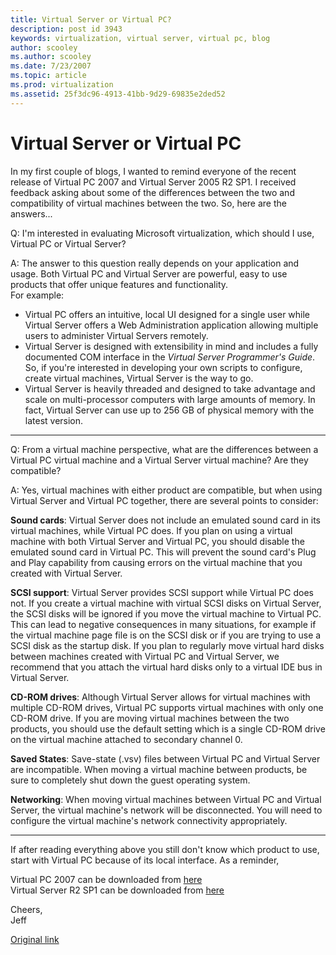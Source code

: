```yaml
---
title: Virtual Server or Virtual PC?
description: post id 3943
keywords: virtualization, virtual server, virtual pc, blog
author: scooley
ms.author: scooley
ms.date: 7/23/2007
ms.topic: article
ms.prod: virtualization
ms.assetid: 25f3dc96-4913-41bb-9d29-69835e2ded52
---
```


# Virtual Server or Virtual PC

In my first couple of blogs, I wanted to remind everyone of the recent release of Virtual PC 2007 and Virtual Server 2005 R2 SP1. I received feedback asking about some of the differences between the two and compatibility of virtual machines between the two. So, here are the answers...

Q: I'm interested in evaluating Microsoft virtualization, which should I use, Virtual PC or Virtual Server?

A: The answer to this question really depends on your application and usage. Both Virtual PC and Virtual Server are powerful, easy to use products that offer unique features and functionality.  
For example:

* Virtual PC offers an intuitive, local UI designed for a single user while Virtual Server offers a Web Administration application allowing multiple users to administer Virtual Servers remotely.
* Virtual Server is designed with extensibility in mind and includes a fully documented COM interface in the _Virtual Server Programmer's Guide_. So, if you're interested in developing your own scripts to configure, create virtual machines, Virtual Server is the way to go.
* Virtual Server is heavily threaded and designed to take advantage and scale on multi-processor computers with large amounts of memory. In fact, Virtual Server can use up to 256 GB of physical memory with the latest version.

---------------------------------------------------------------------------------------------------------------------------------

Q: From a virtual machine perspective, what are the differences between a Virtual PC virtual machine and a Virtual Server virtual machine? Are they compatible?

A: Yes, virtual machines with either product are compatible, but when using Virtual Server and Virtual PC together, there are several points to consider:  

**Sound cards**:  Virtual Server does not include an emulated sound card in its virtual machines, while Virtual PC does. If you plan on using a virtual machine with both Virtual Server and Virtual PC, you should disable the emulated sound card in Virtual PC. This will prevent the sound card's Plug and Play capability from causing errors on the virtual machine that you created with Virtual Server.

**SCSI support**: Virtual Server provides SCSI support while Virtual PC does not. If you create a virtual machine with virtual SCSI disks on Virtual Server, the SCSI disks will be ignored if you move the virtual machine to Virtual PC. This can lead to negative consequences in many situations, for example if the virtual machine page file is on the SCSI disk or if you are trying to use a SCSI disk as the startup disk. If you plan to regularly move virtual hard disks between machines created with Virtual PC and Virtual Server, we recommend that you attach the virtual hard disks only to a virtual IDE bus in Virtual Server.

**CD-ROM drives**: Although Virtual Server allows for virtual machines with multiple CD-ROM drives, Virtual PC supports virtual machines with only one CD-ROM drive. If you are moving virtual machines between the two products, you should use the default setting which is a single CD-ROM drive on the virtual machine attached to secondary channel 0.

**Saved States**: Save-state (.vsv) files between Virtual PC and Virtual Server are incompatible. When moving a virtual machine between products, be sure to completely shut down the guest operating system.

**Networking**: When moving virtual machines between Virtual PC and Virtual Server, the virtual machine's network will be disconnected. You will need to configure the virtual machine's network connectivity appropriately.

---------------------------------------------------------------------------------------------------------------------------------

If after reading everything above you still don't know which product to use, start with Virtual PC because of its local interface. As a reminder,

Virtual PC 2007 can be downloaded from [here](https://www.microsoft.com/windows/products/winfamily/virtualpc/default.mspx)  
Virtual Server R2 SP1 can be downloaded from [here](https://www.microsoft.com/technet/prodtechnol/eval/virtualserver/default.mspx)

Cheers,  
Jeff

[Original link](https://blogs.technet.microsoft.com/virtualization/2007/07/23/virtual-server-or-virtual-pc/)